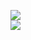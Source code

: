 [![](https://img.shields.io/badge/Made%20With-Github%20Spray-lightgrey.svg?style=for-the-badge&logo=github)](https://github.com/Annihil/github-spray#20869)  
[![](https://i.imgur.com/2DrTn0Z.gif)](https://github.com/Annihil/github-spray)